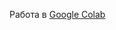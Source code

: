 Работа в [Google Colab](https://colab.research.google.com/drive/12gRRE1HWULtTtCLSVLp8HJ4aFIPRvR2m?usp=sharing)
